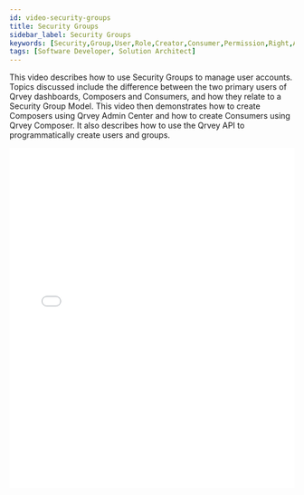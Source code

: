 ```yaml
---
id: video-security-groups
title: Security Groups
sidebar_label: Security Groups
keywords: [Security,Group,User,Role,Creator,Consumer,Permission,Right,Access,Composer,Administrator,Application,Management,Hide,Show]
tags: [Software Developer, Solution Architect]
---
```


This video describes how to use Security Groups to manage user accounts. Topics discussed include the difference between the two primary users of Qrvey dashboards, Composers and Consumers, and how they relate to a Security Group Model. This video then demonstrates how to create Composers using Qrvey Admin Center and how to create Consumers using Qrvey Composer. It also describes how to use the Qrvey API to programmatically create users and groups. 

<iframe src="//fast.wistia.net/embed/iframe/n26y4ih5gs?videoFoam=true"
allowtransparency="true" frameBorder="0" scrolling="no" className="wistia_embed"
name="wistia_embed" allowFullScreen  width="100%" height="600"></iframe>
<script src="//fast.wistia.net/assets/external/iframe-api-v1.js"></script>
<br/>